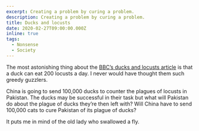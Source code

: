 ```yaml
---
excerpt: Creating a problem by curing a problem.
description: Creating a problem by curing a problem.
title: Ducks and locusts
date: 2020-02-27T09:00:00.000Z
inline: true
tags:
  - Nonsense
  - Society
---
```

The most astonishing thing about the [BBC’s ducks and locusts article](https://www.bbc.co.uk/news/world-asia-china-51658145) is that a duck can eat 200 locusts a day. I never would have thought them such greedy guzzlers.

China is going to send 100,000 ducks to counter the plagues of locusts in Pakistan. The ducks may be successful in their task but what will Pakistan do about the plague of ducks they’re then left with? Will China have to send 100,000 cats to cure Pakistan of its plague of ducks? 

It puts me in mind of the old lady who swallowed a fly.

